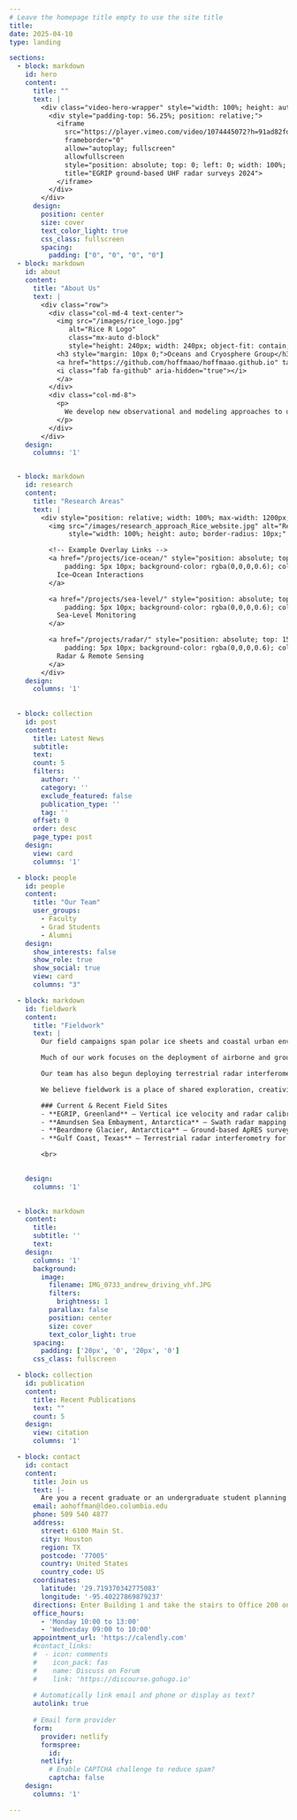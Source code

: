 ```yaml
---
# Leave the homepage title empty to use the site title
title:
date: 2025-04-10
type: landing

sections:
  - block: markdown
    id: hero
    content:
      title: ""
      text: |
        <div class="video-hero-wrapper" style="width: 100%; height: auto; overflow: hidden;">
          <div style="padding-top: 56.25%; position: relative;">
            <iframe
              src="https://player.vimeo.com/video/1074445072?h=91ad82fd50&autoplay=1&loop=1&muted=1&background=1"
              frameborder="0"
              allow="autoplay; fullscreen"
              allowfullscreen
              style="position: absolute; top: 0; left: 0; width: 100%; height: 100%;"
              title="EGRIP ground-based UHF radar surveys 2024">
            </iframe>
          </div>
        </div>
      design:
        position: center
        size: cover
        text_color_light: true
        css_class: fullscreen
        spacing:
          padding: ["0", "0", "0", "0"]
  - block: markdown
    id: about
    content:
      title: "About Us"
      text: |
        <div class="row">
          <div class="col-md-4 text-center">
            <img src="/images/rice_logo.jpg"
               alt="Rice R Logo"
               class="mx-auto d-block"
               style="height: 240px; width: 240px; object-fit: contain; border-radius: 100%; box-shadow: 0 2px 20px rgba(0,0,0,0.2); margin-bottom: 10px;" />
            <h3 style="margin: 10px 0;">Oceans and Cryosphere Group</h3>
            <a href="https://github.com/hoffmaao/hoffmaao.github.io" target="_blank" style="font-size: 1.5rem;">
            <i class="fab fa-github" aria-hidden="true"></i>
            </a>
          </div>
          <div class="col-md-8">
            <p>
              We develop new observational and modeling approaches to understand how ice sheets, oceans, and coastal systems evolve in a changing climate. Our research focuses on remote sensing of ice dynamics, radar imaging of englacial structure, and the use of geophysical observations to improve predictions of sea level rise and coastal vulnerability.
            </p>
          </div>
        </div>
    design:
      columns: '1'


  - block: markdown
    id: research
    content:
      title: "Research Areas"
      text: |
        <div style="position: relative; width: 100%; max-width: 1200px; margin: auto;">
          <img src="/images/research_approach_Rice_website.jpg" alt="Research overview diagram"
               style="width: 100%; height: auto; border-radius: 10px;" />

          <!-- Example Overlay Links -->
          <a href="/projects/ice-ocean/" style="position: absolute; top: 82%; left: 76%; transform: translate(-50%, -50%);
              padding: 5px 10px; background-color: rgba(0,0,0,0.6); color: white; text-decoration: none; border-radius: 6px;">
            Ice–Ocean Interactions
          </a>

          <a href="/projects/sea-level/" style="position: absolute; top: 4%; left: 65%; transform: translate(-50%, -50%);
              padding: 5px 10px; background-color: rgba(0,0,0,0.6); color: white; text-decoration: none; border-radius: 6px;">
            Sea-Level Monitoring
          </a>

          <a href="/projects/radar/" style="position: absolute; top: 15%; left: 6%; transform: translate(-50%, -50%);
              padding: 5px 10px; background-color: rgba(0,0,0,0.6); color: white; text-decoration: none; border-radius: 6px;">
            Radar & Remote Sensing
          </a>
        </div>
    design:
      columns: '1'
          
  
  - block: collection
    id: post
    content:
      title: Latest News
      subtitle:
      text:
      count: 5
      filters:
        author: ''
        category: ''
        exclude_featured: false
        publication_type: ''
        tag: ''
      offset: 0
      order: desc
      page_type: post
    design:
      view: card
      columns: '1'

  - block: people
    id: people
    content:
      title: "Our Team"
      user_groups:
        - Faculty
        - Grad Students
        - Alumni
    design:
      show_interests: false
      show_role: true
      show_social: true
      view: card
      columns: "3"

  - block: markdown
    id: fieldwork
    content:
      title: "Fieldwork"
      text: |
        Our field campaigns span polar ice sheets and coastal urban environments to investigate how ice, ocean, and infrastructure systems evolve in a changing climate.

        Much of our work focuses on the deployment of airborne and ground-basedradar systems to map englacial structure, measure vertical ice motion, and image subglacial topography near grounding lines. We work in remote regions of Antarctica and Greenland, including the margins of the ice sheet where ice interacts with the ocean.

        Our team has also begun deploying terrestrial radar interferometers, GNSS instruments, and satellite-linked sensors in coastal regions of the U.S. to monitor infrastructure stress, subsidence, and sea-level rise.

        We believe fieldwork is a place of shared exploration, creativity, and learning. Our group is committed to inclusive field practices and ensuring early-career researchers are supported as leaders in the field.

        ### Current & Recent Field Sites
        - **EGRIP, Greenland** – Vertical ice velocity and radar calibration
        - **Amundsen Sea Embayment, Antarctica** – Swath radar mapping of subglacial topography
        - **Beardmore Glacier, Antarctica** – Ground-based ApRES surveys and englacial reflectivity analysis
        - **Gulf Coast, Texas** – Terrestrial radar interferometry for dam and levee monitoring

        <br>

        
    design:
      columns: '1'

  
  - block: markdown
    content:
      title:
      subtitle: ''
      text:
    design:
      columns: '1'
      background:
        image: 
          filename: IMG_0733_andrew_driving_vhf.JPG
          filters:
            brightness: 1
          parallax: false
          position: center
          size: cover
          text_color_light: true
      spacing:
        padding: ['20px', '0', '20px', '0']
      css_class: fullscreen

  - block: collection
    id: publication
    content:
      title: Recent Publications
      text: ""
      count: 5
    design:
      view: citation
      columns: '1'

  - block: contact
    id: contact
    content:
      title: Join us
      text: |-
        Are you a recent graduate or an undergraduate student planning to apply to graduate school in the next couple of years? A graduate student or postdoc looking for postdoc opportunities? Someone who is super interested about polar oceanography, fundamental ice mechanics, or radioglaciology and interested in tackling these questions from observational, modeling, and theoretical perspectives? Reach out!
      email: aohoffman@ldeo.columbia.edu
      phone: 509 540 4877
      address:
        street: 6100 Main St.
        city: Houston
        region: TX
        postcode: '77005'
        country: United States
        country_code: US
      coordinates:
        latitude: '29.719370342775083'
        longitude: '-95.40227869879237'
      directions: Enter Building 1 and take the stairs to Office 200 on Floor 2
      office_hours:
        - 'Monday 10:00 to 13:00'
        - 'Wednesday 09:00 to 10:00'
      appointment_url: 'https://calendly.com'
      #contact_links:
      #  - icon: comments
      #    icon_pack: fas
      #    name: Discuss on Forum
      #    link: 'https://discourse.gohugo.io'
    
      # Automatically link email and phone or display as text?
      autolink: true
    
      # Email form provider
      form:
        provider: netlify
        formspree:
          id:
        netlify:
          # Enable CAPTCHA challenge to reduce spam?
          captcha: false
    design:
      columns: '1'

---
```

